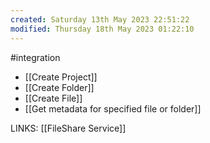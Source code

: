 ```yaml
---
created: Saturday 13th May 2023 22:51:22
modified: Thursday 18th May 2023 01:22:10
---
```

#integration 

- [[Create Project]]
- [[Create Folder]]
- [[Create File]]
- [[Get metadata for specified file or folder]]

LINKS:
[[FileShare Service]]



